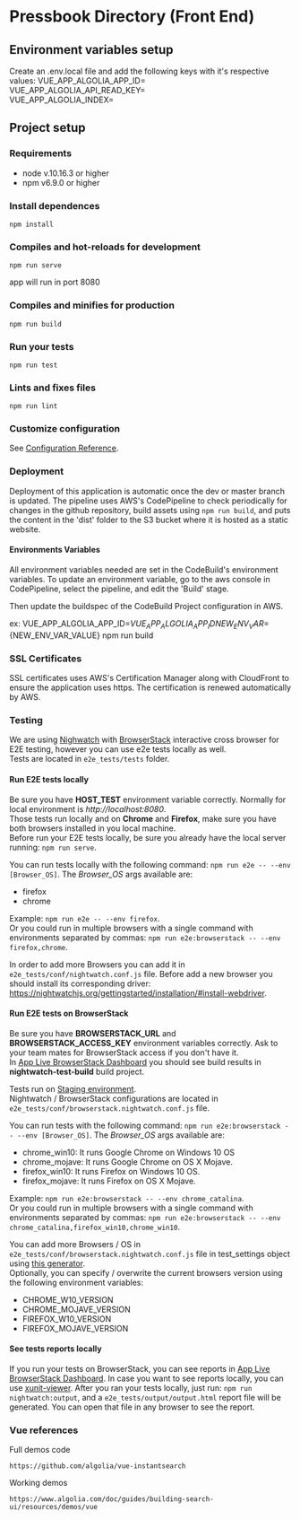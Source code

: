 # Pressbook Directory (Front End)

## Environment variables setup
Create an .env.local file and add the following keys with it's respective values:
VUE_APP_ALGOLIA_APP_ID=  
VUE_APP_ALGOLIA_API_READ_KEY=  
VUE_APP_ALGOLIA_INDEX=  

## Project setup
### Requirements
- node v.10.16.3 or higher
- npm v6.9.0 or higher

### Install dependences
```
npm install
```

### Compiles and hot-reloads for development
```
npm run serve
```
app will run in port 8080

### Compiles and minifies for production
```
npm run build
```

### Run your tests
```
npm run test
```

### Lints and fixes files
```
npm run lint
```

### Customize configuration
See [Configuration Reference](https://cli.vuejs.org/config/).
### Deployment
Deployment of this application is automatic once the dev or master branch is updated.
The pipeline uses AWS's CodePipeline to check periodically for changes in the github repository, 
build assets using `npm run build`, 
and puts the content in the 'dist' folder to the S3 bucket where it is hosted as a static website.

#### Environments Variables
All environment variables needed are set in the CodeBuild's environment variables.
To update an environment variable, go to the aws console in CodePipeline, select the pipeline, and
edit the 'Build' stage.

Then update the buildspec of the CodeBuild Project configuration in AWS.

ex: VUE_APP_ALGOLIA_APP_ID=${VUE_APP_ALGOLIA_APP_ID} NEW_ENV_VAR=${NEW_ENV_VAR_VALUE} npm run build

### SSL Certificates
SSL certificates uses AWS's Certification Manager along with CloudFront
to ensure the application uses https. The certification is renewed automatically by AWS.

### Testing
We are using [Nighwatch](http://nightwatchjs.org/) with [BrowserStack](https://browserstack.com) interactive cross 
browser for E2E testing, however you can use e2e tests locally as well.  
Tests are located in `e2e_tests/tests` folder. 
#### Run E2E tests locally
Be sure you have **HOST_TEST** environment variable correctly. Normally for local environment is *http://localhost:8080*.  
Those tests run locally and on **Chrome** and **Firefox**, make sure you have both browsers installed in you local machine.  
Before run your E2E tests locally, be sure you already have the local server running: `npm run serve`.

You can run tests locally with the following command:  `npm run e2e -- --env [Browser_OS]`. The *Browser_OS* args available are:  
- firefox
- chrome  

Example: `npm run e2e -- --env firefox`.  
Or you could run in multiple browsers with a single command with environments separated by commas: `npm run e2e:browserstack -- --env firefox,chrome`.

In order to add more Browsers you can add it in `e2e_tests/conf/nightwatch.conf.js` file. Before add a new browser you should install
its corresponding driver: https://nightwatchjs.org/gettingstarted/installation/#install-webdriver.

#### Run E2E tests on BrowserStack
Be sure you have **BROWSERSTACK_URL** and **BROWSERSTACK_ACCESS_KEY** environment variables correctly. Ask to your team mates for BrowserStack access if you don't have it.  
In [App Live BrowserStack Dashboard](https://automate.browserstack.com/dashboard/v2/) you should see build results in **nightwatch-test-build** build project.  

Tests run on [Staging environment](https://staging.pressbooks.directory).  
Nightwatch / BrowserStack configurations are located in `e2e_tests/conf/browserstack.nightwatch.conf.js` file.

You can run tests with the following command:  `npm run e2e:browserstack -- --env [Browser_OS]`. The *Browser_OS* args available are:  
- chrome_win10: It runs Google Chrome on Windows 10 OS
- chrome_mojave: It runs Google Chrome on OS X Mojave.
- firefox_win10: It runs Firefox on Windows 10 OS.
- firefox_mojave: It runs Firefox on OS X Mojave.  

Example: `npm run e2e:browserstack -- --env chrome_catalina`.  
Or you could run in multiple browsers with a single command with environments separated by commas: `npm run e2e:browserstack -- --env chrome_catalina,firefox_win10,chrome_win10`.  

You can add more Browsers / OS in `e2e_tests/conf/browserstack.nightwatch.conf.js` file in test_settings object using [this generator](https://www.browserstack.com/automate/capabilities).  
Optionally, you can specify / overwrite the current browsers version using the following environment variables:  
- CHROME_W10_VERSION
- CHROME_MOJAVE_VERSION
- FIREFOX_W10_VERSION
- FIREFOX_MOJAVE_VERSION

#### See tests reports locally
If you run your tests on BrowserStack, you can see reports in [App Live BrowserStack Dashboard](https://automate.browserstack.com/dashboard/v2/). 
In case you want to see reports locally, you can use [xunit-viewer](https://github.com/lukejpreston/xunit-viewer). After you ran your tests locally, 
just run: `npm run nightwatch:output`, and a `e2e_tests/output/output.html` report file will be generated. You can open that file in any browser to see the report. 

### Vue references

Full demos code

```https://github.com/algolia/vue-instantsearch```

Working demos

```https://www.algolia.com/doc/guides/building-search-ui/resources/demos/vue```


